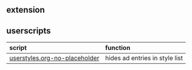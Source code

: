 
## extension

[vb4c]: https://github.com/dcchambers/vb4c
[stylus]: https://github.com/openstyles/stylus
[violentmonkey]: https://violentmonkey.github.io/
[Redirector]: http://einaregilsson.com/redirector/


## userscripts

| script                        | function    |
|:------------------------------|:------------|
[userstyles.org-no-placeholder] | hides ad entries in style list


[userstyles.org-no-placeholder]: https://github.com/budRich/vivaldi-ricing/raw/master/userscripts/userstyles.org-no-placeholder.user.js
